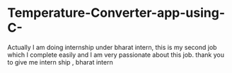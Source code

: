 # Temperature-Converter-app-using-C-
Actually I am doing internship under bharat intern, this is my second job which I complete easily and I am very passionate about this job. thank you to give me intern ship , bharat intern
